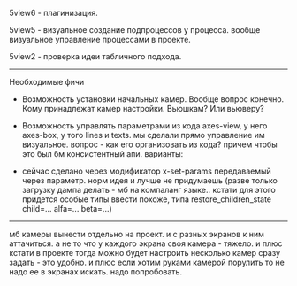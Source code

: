 5view6 - плагинизация.

5view5 - визуальное создание подпроцессов у процесса.
вообще визуальное управление процессами в проекте.

5view2 - проверка идеи табличного подхода.

----------------------
Необходимые фичи
* Возможность установки начальных камер.
Вообще вопрос конечно. Кому принадлежат камер настройки. Вьюшкам? Или вьюверу?

* Возможность управлять параметрами из кода
axes-view, у него axes-box, у того lines и texts.
мы сделали прямо управление им визуальное.
вопрос - как его организовать из кода?
причем чтобы это был бм консистентный апи.
варианты:
 - сейчас сделано через модификатор x-set-params передаваемый через параметр. норм идея и лучше не придумаешь 
 (разве только загрузку дампа делать - мб на компаланг языке.. кстати для этого придется особые типы ввести похоже,
  типа restore_children_state child=... alfa=... beta=...)
  
-------------------
мб камеры вынести отдельно на проект.
и с разных экранов к ним аттачиться. а не то что у каждого экрана своя камера - тяжело.
и плюс кстати в проекте тогда можно будет настроить несколько камер сразу задать - это удобно.
и плюс если хотим руками камерой порулить то не надо ее в экранах искать.
надо попробовать.
  